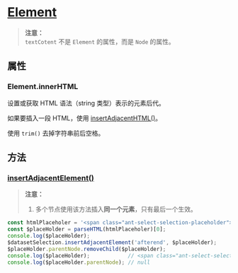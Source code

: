 # [Element](https://developer.mozilla.org/zh-CN/docs/Web/API/element)
>**注意：**  
>`textCotent` 不是 `Element` 的属性，而是 `Node` 的属性。  

## 属性

### Element.innerHTML
设置或获取 HTML 语法（string 类型）表示的元素后代。  

如果要插入一段 HTML，使用 [insertAdjacentHTML()](https://developer.mozilla.org/zh-CN/docs/Web/API/Element/insertAdjacentHTML)。  

使用 `trim()` 去掉字符串前后空格。  

## 方法

### [insertAdjacentElement()](https://developer.mozilla.org/zh-CN/docs/Web/API/Element/insertAdjacentElement)  
>**注意：**  
>1. 多个节点使用该方法插入**同一个元素**，只有最后一个生效。  

```js
const htmlPlaceholer = '<span class="ant-select-selection-placeholder">Please select dataset</span>';
const $placeHolder = parseHTML(htmlPlaceholer)[0];
console.log($placeHolder);
$datasetSelection.insertAdjacentElement('afterend', $placeHolder);
$placeHolder.parentNode.removeChild($placeHolder);
console.log($placeHolder);            // <span class="ant-select-selection-placeholder">Please select dataset</span>
console.log($placeHolder.parentNode); // null
```
